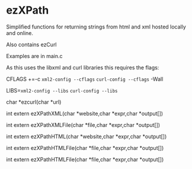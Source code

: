 # ezXPath
Simplified functions for returning strings from html and xml hosted locally and online.

Also contains ezCurl


Examples are in main.c


As this uses the libxml and curl libraries this requires the flags:

CFLAGS +=-c `xml2-config --cflags` `curl-config --cflags` -Wall

LIBS=`xml2-config --libs` `curl-config --libs`


char *ezcurl(char *url)

int extern ezXPathXML(char *website,char *expr,char *output[])

int extern ezXPathXMLFile(char *file,char *expr,char *output[])

int extern ezXPathHTML(char *website,char *expr,char *output[])

int extern ezXPathHTMLFile(char *file,char *expr,char *output[])

int extern ezXPathHTMLFile(char *file,char *expr,char *output[])

